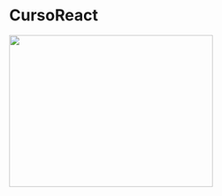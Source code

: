 # CursoReact

<img src="https://media.giphy.com/media/vFKqnCdLPNOKc/giphy.gif" width="368" height="275" />
